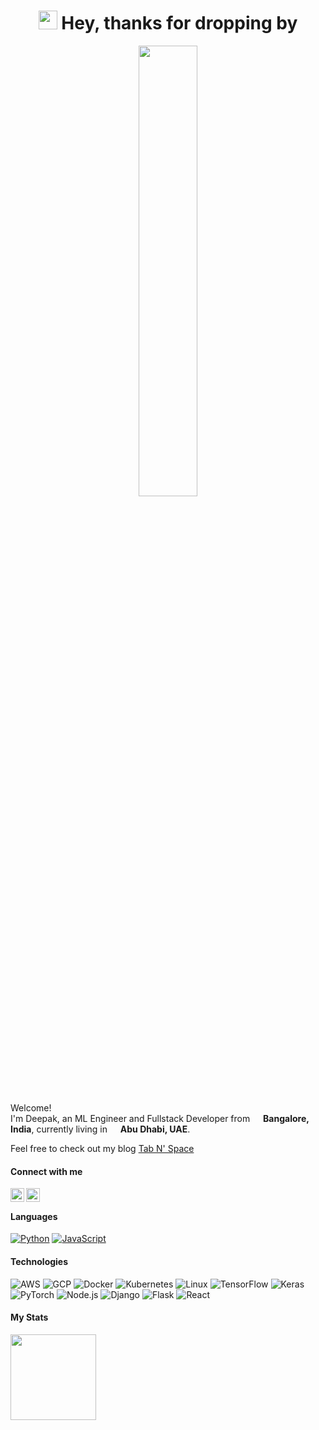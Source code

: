 <h1 align="center" width="100%"><img src="https://emojis.slackmojis.com/emojis/images/1531849430/4246/blob-sunglasses.gif?1531849430" width="30"/> Hey, thanks for dropping by</h1>

<p align="center" width="100%">
    <img width="43%" src="https://camo.githubusercontent.com/992babdffd8c74a1502de375fbdf7e4d54773242/68747470733a2f2f6d656469612e67697068792e636f6d2f6d656469612f53576f536b4e36447854737a71494b4571762f67697068792e676966"> 
</p>

<p>Welcome! </br> I'm Deepak, an ML Engineer and Fullstack Developer from <img src="https://www.flaticon.com/svg/static/icons/svg/321/321238.svg" width="13"/> <b>Bangalore, India</b>, currently living in <img src="https://www.flaticon.com/svg/static/icons/svg/321/321268.svg" width="13"/> <b>Abu Dhabi, UAE</b>. </p>

Feel free to check out my blog <a href="https://www.tabnspace.com/" target="_blank">Tab N' Space</a>

#### Connect with me

[<img align="left" alt="deepak | LinkedIn" width="22px" src="https://cdn.jsdelivr.net/npm/simple-icons@v3/icons/linkedin.svg" />][linkedin]
[<img align="left" alt="deepak | Twitter" width="22px" src="https://cdn.jsdelivr.net/npm/simple-icons@v3/icons/twitter.svg" />][twitter]

<br />

#### Languages

[![Python](https://img.shields.io/badge/-Python-fff?&logo=python)](https://github.com/adamalston?tab=repositories&q=&type=&language=python)
[![JavaScript](https://img.shields.io/badge/-JavaScript-fff?&logo=JavaScript&logoColor=ddc508)](https://github.com/adamalston?tab=repositories&q=&type=&language=javascript)

#### Technologies

![AWS](https://img.shields.io/badge/-AWS-fff?&logo=Amazon-AWS&logoColor=232F3E)
![GCP](https://img.shields.io/badge/-GCP-fff?&logo=Google-GCP&logoColor=232F3E)
![Docker](https://img.shields.io/badge/-Docker-fff?&logo=Docker)
![Kubernetes](https://img.shields.io/badge/-Kubernetes-fff?&logo=Kubernetes)
![Linux](https://img.shields.io/badge/-Linux-fff?&logo=linux&logoColor=000)
![TensorFlow](https://img.shields.io/badge/-TensorFlow-fff?&logo=tensorflow)
![Keras](https://img.shields.io/badge/-Keras-fff?&logo=keras)
![PyTorch](https://img.shields.io/badge/-PyTorch-fff?&logo=pytorch)
![Node.js](https://img.shields.io/badge/-Node.js-fff?&logo=node.js)
![Django](https://img.shields.io/badge/-Django-fff?&logo=django)
![Flask](https://img.shields.io/badge/-Flask-fff?&logo=flask)
![React](https://img.shields.io/badge/-React-fff?&logo=React)

#### My Stats

<a href="www.mdkumar.info/"><img height="137.3px" src="https://github-readme-stats.vercel.app/api?username=dPacc&hide_title=true&hide_border=true&show_icons=true&include_all_commits=true&count_private=true&line_height=21&text_color=000&icon_color=000&bg_color=0,ea6161,ffc64d,fffc4d,52fa5a&theme=graywhite" />
 

[twitter]: https://twitter.com/mdkumaar
[linkedin]: https://www.linkedin.com/in/mdkumar01/
